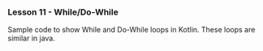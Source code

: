 ### Lesson 11 - While/Do-While

Sample code to show While and Do-While loops in Kotlin. These loops are similar in java.